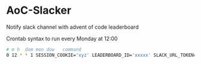 # AoC-Slacker

Notify slack channel with advent of code leaderboard

Crontab syntax to run every Monday at 12:00

```bash
# m h  dom mon dow   command
0 12 * * 1 SESSION_COOKIE='xyz' LEADERBOARD_ID='xxxxx' SLACK_URL_TOKEN='https://hooks.slack.com/services/xxx/xxx/xxx' /usr/bin/node /home/aoc-slacker/app.js
```
